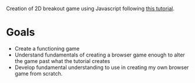 Creation of 2D breakout game using Javascript following [this tutorial](https://developer.mozilla.org/en-US/docs/Games/Tutorials/2D_Breakout_game_pure_JavaScript).

# Goals
- Create a functioning game
- Understand fundamentals of creating a browser game enough to alter the game past what the tutorial creates
- Develop fundamental understanding to use in creating my own browser game from scratch.